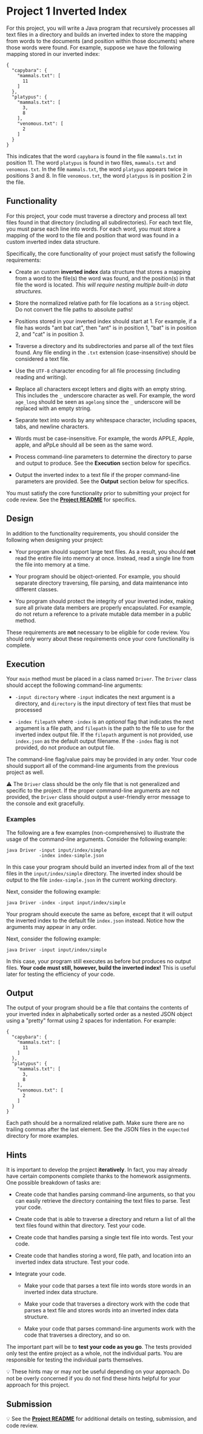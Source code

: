 Project 1 Inverted Index
=================================================

For this project, you will write a Java program that recursively processes all text files in a directory and builds an inverted index to store the mapping from words to the documents (and position within those documents) where those words were found. For example, suppose we have the following mapping stored in our inverted index:

```
{
  "capybara": {
    "mammals.txt": [
      11
    ]
  },
  "platypus": {
    "mammals.txt": [
      3,
      8
    ],
    "venomous.txt": [
      2
    ]
  }
}
```

This indicates that the word `capybara` is found in the file `mammals.txt` in position 11. The word `platypus` is found in two files, `mammals.txt` and `venomous.txt`. In the file `mammals.txt`, the word `platypus` appears twice in positions 3 and 8. In file `venomous.txt`, the word `platypus` is in position 2 in the file.

## Functionality ##

For this project, your code must traverse a directory and process all text files found in that directory (including all subdirectories). For each text file, you must parse each line into words. For each word, you must store a mapping of the word to the file and position that word was found in a custom inverted index data structure.

Specifically, the core functionality of your project must satisfy the following requirements:

- Create an custom **inverted index** data structure that stores a mapping from a word to the file(s) the word was found, and the position(s) in that file the word is located. *This will require nesting multiple built-in data structures.*

- Store the normalized relative path for file locations as a `String` object. Do not convert the file paths to absolute paths!

- Positions stored in your inverted index should start at 1. For example, if a file has words "ant bat cat", then "ant" is in position 1, "bat" is in position 2, and "cat" is in position 3.

- Traverse a directory and its subdirectories and parse all of the text files found. Any file ending in the `.txt` extension (case-insensitive) should be considered a text file.

- Use the `UTF-8` character encoding for all file processing (including reading and writing).

- Replace all characters except letters and digits with an empty string. This includes the `_` underscore character as well. For example, the word `age_long` should be seen as `agelong` since the `_` underscore will be replaced with an empty string.

- Separate text into words by any whitespace character, including spaces, tabs, and newline characters.

- Words must be case-insensitive. For example, the words APPLE, Apple, apple, and aPpLe should all be seen as the same word.

- Process command-line parameters to determine the directory to parse and output to produce. See the **Execution** section below for specifics.

- Output the inverted index to a text file if the proper command-line parameters are provided. See the **Output** section below for specifics.

You must satisfy the core functionality prior to submitting your project for code review. See the **[Project README](../README.md)** for specifics.

## Design ##

In addition to the functionality requirements, you should consider the following when designing your project:

- Your program should support large text files. As a result, you should **not** read the entire file into memory at once. Instead, read a single line from the file into memory at a time.

- Your program should be object-oriented. For example, you should separate directory traversing, file parsing, and data maintenance into different classes.

- You program should protect the integrity of your inverted index, making sure all private data members are properly encapsulated. For example, do not return a reference to a private mutable data member in a public method.

These requirements are **not** necessary to be eligible for code review. You should only worry about these requirements once your core functionality is complete.

## Execution ##

Your `main` method must be placed in a class named `Driver`. The `Driver` class should accept the following command-line arguments:

- `-input directory` where `-input` indicates the next argument is a directory, and `directory` is the input directory of text files that must be processed

- `-index filepath` where `-index` is an *optional* flag that indicates the next argument is a file path, and `filepath` is the path to the file to use for the inverted index output file. If the `filepath` argument is not provided, use `index.json` as the default output filename. If the `-index` flag is not provided, do not produce an output file.

The command-line flag/value pairs may be provided in any order. Your code should support all of the command-line arguments from the previous project as well.

:warning: The `Driver` class should be the only file that is not generalized and specific to the project. If the proper command-line arguments are not provided, the `Driver` class should output a user-friendly error message to the console and exit gracefully.

### Examples ###

The following are a few examples (non-comprehensive) to illustrate the usage of the command-line arguments. Consider the following example:

```
java Driver -input input/index/simple
            -index index-simple.json
```

In this case your program should build an inverted index from all of the text files in the `input/index/simple` directory. The inverted index should be output to the file `index-simple.json` in the current working directory.

Next, consider the following example:

```
java Driver -index -input input/index/simple
```

Your program should execute the same as before, except that it will output the inverted index to the default file `index.json` instead. Notice how the arguments may appear in any order.

Next, consider the following example:

```
java Driver -input input/index/simple
```

In this case, your program still executes as before but produces no output files. **Your code must still, however, build the inverted index!** This is useful later for testing the efficiency of your code.

## Output ##

The output of your program should be a file that contains the contents of your inverted index in alphabetically sorted order as a nested JSON object using a "pretty" format using 2 spaces for indentation. For example:

```
{
  "capybara": {
    "mammals.txt": [
      11
    ]
  },
  "platypus": {
    "mammals.txt": [
      3,
      8
    ],
    "venomous.txt": [
      2
    ]
  }
}
```

Each path should be a normalized relative path. Make sure there are no trailing commas after the last element. See the JSON files in the `expected` directory for more examples.

## Hints ##

It is important to develop the project **iteratively**. In fact, you may already have certain components complete thanks to the homework assignments. One possible breakdown of tasks are:

- Create code that handles parsing command-line arguments, so that you can easily retrieve the directory containing the text files to parse. Test your code.

- Create code that is able to traverse a directory and return a list of all the text files found within that directory. Test your code.

- Create code that handles parsing a single text file into words. Test your code.

- Create code that handles storing a word, file path, and location into an inverted index data structure. Test your code.

- Integrate your code.

    - Make your code that parses a text file into words store words in an inverted index data structure.

    - Make your code that traverses a directory work with the code that parses a text file and stores words into an inverted index data structure.

    - Make your code that parses command-line arguments work with the code that traverses a directory, and so on.

The important part will be to **test your code as you go**. The tests provided only test the entire project as a whole, not the individual parts. You are responsible for testing the individual parts themselves.

:bulb: These hints may or may _not_ be useful depending on your approach. Do not be overly concerned if you do not find these hints helpful for your approach for this project.

## Submission ##

:bulb: See the **[Project README](../README.md)** for additional details on testing, submission, and code review.
